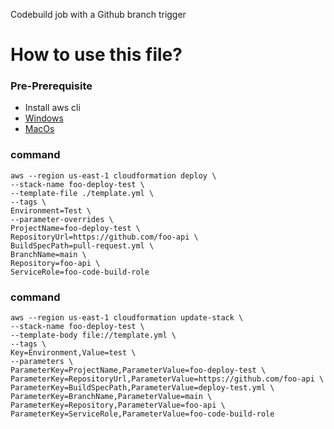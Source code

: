 Codebuild job with a Github branch trigger

# How to use this file?

### Pre-Prerequisite
* Install aws cli
* [Windows](https://docs.aws.amazon.com/cli/latest/userguide/install-windows.html)
* [MacOs](https://docs.aws.amazon.com/cli/latest/userguide/install-macos.html)

### command
```
aws --region us-east-1 cloudformation deploy \
--stack-name foo-deploy-test \
--template-file ./template.yml \
--tags \
Environment=Test \
--parameter-overrides \
ProjectName=foo-deploy-test \
RepositoryUrl=https://github.com/foo-api \
BuildSpecPath=pull-request.yml \
BranchName=main \
Repository=foo-api \
ServiceRole=foo-code-build-role
```

### command
```
aws --region us-east-1 cloudformation update-stack \
--stack-name foo-deploy-test \
--template-body file://template.yml \
--tags \
Key=Environment,Value=test \
--parameters \
ParameterKey=ProjectName,ParameterValue=foo-deploy-test \
ParameterKey=RepositoryUrl,ParameterValue=https://github.com/foo-api \
ParameterKey=BuildSpecPath,ParameterValue=deploy-test.yml \
ParameterKey=BranchName,ParameterValue=main \
ParameterKey=Repository,ParameterValue=foo-api \
ParameterKey=ServiceRole,ParameterValue=foo-code-build-role
```
